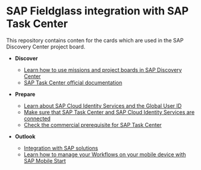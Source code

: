 # SAP Fieldglass integration with SAP Task Center

This repository contains conten for the cards which are used in the SAP Discovery Center project board.

- **Discover**
   - [Learn how to use missions and project boards in SAP Discovery Center](learn-how-missions-and-project-boards-in-dc.md)
   - [SAP Task Center official documentation](sap-task-center-documentation.md)

- **Prepare**

   - [Learn about SAP Cloud Identity Services and the Global User ID](learn-about-sap-cloud-identity-services.md)
   - [Make sure that SAP Task Center and SAP Cloud Identity Services are connected](sap-task-center-and-sap-cloud-identity-services.md)
   - [Check the commercial prerequisite for SAP Task Center](check-commercial-prereq-for-sap-task-center.md)

- **Outlook**

    - [Integration with SAP solutions](integration-with-sap-solutions.md)
    - [Learn how to manage your Workflows on your mobile device with SAP Mobile Start](integrate-task-center-with-mobile-start.md)